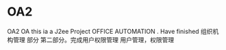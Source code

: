 OA2
===

OA2
OA this ia a J2ee Project OFFICE AUTOMATION . Have finished 组织机构管理 部分
第二部分。完成用户权限管理
用户管理，权限管理
